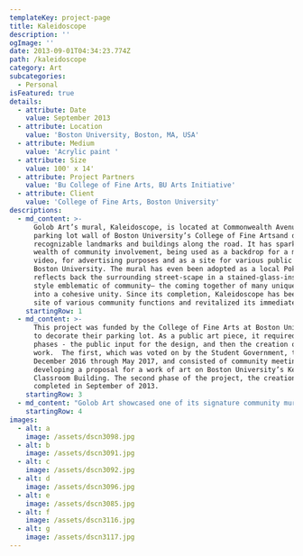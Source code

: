 ```yaml
---
templateKey: project-page
title: Kaleidoscope
description: ''
ogImage: ''
date: 2013-09-01T04:34:23.774Z
path: /kaleidoscope
category: Art
subcategories:
  - Personal
isFeatured: true
details:
  - attribute: Date
    value: September 2013
  - attribute: Location
    value: 'Boston University, Boston, MA, USA'
  - attribute: Medium
    value: 'Acrylic paint '
  - attribute: Size
    value: 100' x 14'
  - attribute: Project Partners
    value: 'Bu College of Fine Arts, BU Arts Initiative'
  - attribute: Client
    value: 'College of Fine Arts, Boston University'
descriptions:
  - md_content: >-
      Golob Art’s mural, Kaleidoscope, is located at Commonwealth Avenue, on the
      parking lot wall of Boston University’s College of Fine Artsand depicts
      recognizable landmarks and buildings along the road. It has sparked a
      wealth of community involvement, being used as a backdrop for a music
      video, for advertising purposes and as a site for various public events at
      Boston University. The mural has even been adopted as a local PokeStop. It
      reflects back the surrounding street-scape in a stained-glass-inspired
      style emblematic of community— the coming together of many unique pieces
      into a cohesive unity. Since its completion, Kaleidoscope has been the
      site of various community functions and revitalized its immediate site.
    startingRow: 1
  - md_content: >-
      This project was funded by the College of Fine Arts at Boston University,
      to decorate their parking lot. As a public art piece, it required two
      phases - the public input for the design, and then the creation of the
      work.  The first, which was voted on by the Student Government, took place
      December 2016 through May 2017, and consisted of community meetings and
      developing a proposal for a work of art on Boston University’s Kenmore
      Classroom Building. The second phase of the project, the creation was
      completed in September of 2013.
    startingRow: 3
  - md_content: "Golob Art showcased one of its signature community murals, Kaleidoscope, in the Wall to Wall: Art Builds Communities gallery exhibition Saturday, October 2, 2016 in Somerville, Massachusetts.\_\n\nW2W, held from 1:00 p.m. to 5:00 p.m. at the Nave Gallery on Powder House Boulevard, featured the exhibition itself as well as artist panels and presentations in the spirit of initiating positive dialogue and laying groundwork for fundamentally equal artist practice.\n\nThe gallery will showcased dozens of street artists, highlighting the ways in which their pieces unite communities and inspire creativity and involvement."
    startingRow: 4
images:
  - alt: a
    image: /assets/dscn3098.jpg
  - alt: b
    image: /assets/dscn3091.jpg
  - alt: c
    image: /assets/dscn3092.jpg
  - alt: d
    image: /assets/dscn3096.jpg
  - alt: e
    image: /assets/dscn3085.jpg
  - alt: f
    image: /assets/dscn3116.jpg
  - alt: g
    image: /assets/dscn3117.jpg
---
```


